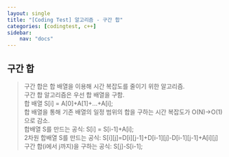 ```yaml
---
layout: single
title: "[Coding Test] 알고리즘 - 구간 합"
categories: [codingtest, c++]
sidebar:
    nav: "docs"
---
```


## 구간 합
> 구간 합은 합 배열을 이용해 시간 복잡도를 줄이기 위한 알고리즘. <br/>
> 구간 합 알고리즘은 우선 합 배열을 구함. <br/>
> 합 배열 S[i] = A[0]+A[1]+...+A[i]; <br/>
> 합 배열을 통해 기존 배열의 일정 범위의 합을 구하는 시간 복잡도가 O(N)->O(1)으로 감소. <br/>
> 합배열 S를 만드는 공식: S[i] = S[i-1]+A[i]; <br/>
> 2차원 합배열 S를 만드는 공식: S[i][j]=D[i][j-1]+D[i-1][j]-D[i-1][j-1]+A[i][j]
> 구간 합(i에서 j까지)을 구하는 공식: S[j]-S[i-1]; <br/>